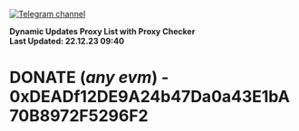 [![Telegram channel](https://img.shields.io/endpoint?url=https://runkit.io/damiankrawczyk/telegram-badge/branches/master?url=https://t.me/n4z4v0d)](https://t.me/n4z4v0d) 

**Dynamic Updates Proxy List with Proxy Checker**  
**Last Updated: 22.12.23 09:40**

# DONATE (_any evm_) - 0xDEADf12DE9A24b47Da0a43E1bA70B8972F5296F2
